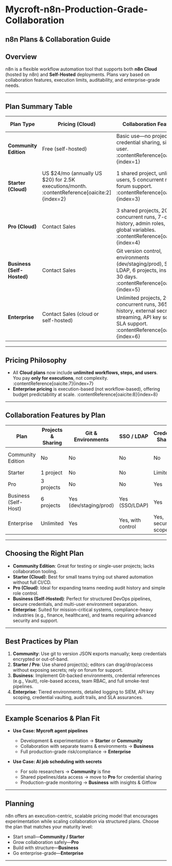 # Mycroft-n8n-Production-Grade-Collaboration

## n8n Plans & Collaboration Guide

## Overview

n8n is a flexible workflow automation tool that supports both **n8n Cloud** (hosted by n8n) and **Self-Hosted** deployments. Plans vary based on collaboration features, execution limits, auditability, and enterprise-grade needs.

---

##  Plan Summary Table

| Plan Type                 | Pricing (Cloud)       | Collaboration Features                                         | Best Use Cases                                            |
|---------------------------|------------------------|----------------------------------------------------------------|-----------------------------------------------------------|
| **Community Edition**     | Free (self-hosted)     | Basic use—no projects, no credential sharing, single user. :contentReference[oaicite:1]{index=1} | Solo devs or one-off automations without team needs.      |
| **Starter (Cloud)**       | US $24/mo (annually US $20) for 2.5K executions/month. :contentReference[oaicite:2]{index=2} | 1 shared project, unlimited users, 5 concurrent runs, forum support. :contentReference[oaicite:3]{index=3} | Teams trialing MIDI-scale automations with DevOps buffer. |
| **Pro (Cloud)**           | Contact Sales          | 3 shared projects, 20 concurrent runs, 7-day history, admin roles, search, global variables. :contentReference[oaicite:4]{index=4} | Small teams scaling features and collaboration.           |
| **Business (Self-Hosted)**| Contact Sales          | Git version control, environments (dev/staging/prod), SSO, LDAP, 6 projects, insights 30 days. :contentReference[oaicite:5]{index=5} | Growing orgs needing structured workflows and security.   |
| **Enterprise**            | Contact Sales (cloud or self-hosted) | Unlimited projects, 200+ concurrent runs, 365-day history, external secrets, log streaming, API key scoping, SLA support. :contentReference[oaicite:6]{index=6} | Regulated orgs, financial tech, high-compliance teams.    |

---

##  Pricing Philosophy

- All **Cloud plans** now include **unlimited workflows, steps, and users**. You pay **only for executions**, not complexity. :contentReference[oaicite:7]{index=7}  
- **Enterprise pricing** is execution-based (not workflow-based), offering budget predictability at scale. :contentReference[oaicite:8]{index=8}

---

##  Collaboration Features by Plan

| Plan                  | Projects & Sharing         | Git & Environments           | SSO / LDAP              | Credential Sharing             | Usage Insights / Metrics         |
|-----------------------|----------------------------|------------------------------|--------------------------|-------------------------------|----------------------------------|
| Community Edition     | No                          | No                           | No                       | No                            | Limited (24-hour history) :contentReference[oaicite:9]{index=9} |
| Starter               | 1 project                   | No                           | No                       | Limited                       | 1-day history                    |
| Pro                   | 3 projects                  | No                           | No                       | Yes                           | 7-day history, execution search |
| Business (Self-Host)  | 6 projects                  | Yes (dev/staging/prod)       | Yes (SSO/LDAP)           | Yes                           | 30-day insights                 |
| Enterprise            | Unlimited                   | Yes                          | Yes, with control        | Yes, secure & scoped          | 365-day retention, log streaming |

---

##  Choosing the Right Plan

- **Community Edition**: Great for testing or single-user projects; lacks collaboration tooling.  
- **Starter (Cloud)**: Best for small teams trying out shared automation without full CI/CD.  
- **Pro (Cloud)**: Ideal for expanding teams needing audit history and simple role control.  
- **Business (Self-Hosted)**: Perfect for structured DevOps pipelines, secure credentials, and multi-user environment separation.  
- **Enterprise**: Suited for mission-critical systems, compliance-heavy industries (e.g., finance, healthcare), and teams requiring advanced security and support.

---

##  Best Practices by Plan

1. **Community**: Use git to version JSON exports manually; keep credentials encrypted or out-of-band.  
2. **Starter / Pro**: Use shared project(s); editors can drag/drop/access without exposing secrets; rely on forum for support.  
3. **Business**: Implement Git-backed environments, credential references (e.g., Vault), role-based access, team RBAC, and full smoke-test pipelines.  
4. **Enterprise**: Tiered environments, detailed logging to SIEM, API key scoping, credential vaulting, audit trails, and SLA assurances.

---

##  Example Scenarios & Plan Fit

- **Use Case: Mycroft agent pipelines**  
  - Development & experimentation → **Starter** or **Community**  
  - Collaboration with separate teams & environments → **Business**  
  - Full production-grade risk/compliance → **Enterprise**

- **Use Case: AI job scheduling with secrets**  
  - For solo researchers → **Community** is fine  
  - Shared pipelines/data access → move to **Pro** for credential sharing  
  - Production-grade monitoring → **Business** with insights & Gitflow

---

##  Planning

n8n offers an execution-centric, scalable pricing model that encourages experimentation while scaling collaboration via structured plans. Choose the plan that matches your maturity level:

- Start small—**Community / Starter**
- Grow collaboration safely—**Pro**
- Build with structure—**Business**
- Go enterprise-grade—**Enterprise**

---
